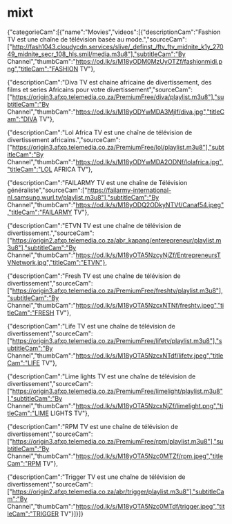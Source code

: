 # mixt
{"categorieCam":[{"name":"Movies","videos":[{"descriptionCam":"Fashion TV est une chaîne de télévision basée au mode.","sourceCam":["http://fash1043.cloudycdn.services/slive/_definst_/ftv_ftv_midnite_k1y_27049_midnite_secr_108_hls.smil/media.m3u8"],"subtitleCam":"By Channel","thumbCam":"https://od.lk/s/M18yODM0MzUyOTZf/fashionmidi.png","titleCam":"FASHION TV"},

{"descriptionCam":"Diva TV est chaine africaine de divertissement, des films et series Africains pour votre divertissement","sourceCam":["https://origin3.afxp.telemedia.co.za/PremiumFree/diva/playlist.m3u8"],"subtitleCam":"By Channel","thumbCam":"https://od.lk/s/M18yODYwMDA3Mjlf/diva.jpg","titleCam":"DIVA TV"},

{"descriptionCam":"Lol Africa TV est une chaîne de télévision de divertissement africains.","sourceCam":["https://origin3.afxp.telemedia.co.za/PremiumFree/lol/playlist.m3u8"],"subtitleCam":"By Channel","thumbCam":"https://od.lk/s/M18yODYwMDA2ODNf/lolafrica.jpg","titleCam":"LOL AFRICA TV"},

{"descriptionCam":"FAILARMY TV est une chaîne de Télévision généraliste","sourceCam":["https://failarmy-international-nl.samsung.wurl.tv/playlist.m3u8"],"subtitleCam":"By Channel","thumbCam":"https://od.lk/s/M18yODQ2ODkyNTVf/Canaf54.jpeg","titleCam":"FAILARMY TV"},

{"descriptionCam":"ETVN TV est une chaîne de télévision de divertissement.","sourceCam":["https://origin2.afxp.telemedia.co.za/abr_kapang/enterepreneur/playlist.m3u8"],"subtitleCam":"By Channel","thumbCam":"https://od.lk/s/M18yOTA5NzcyNjZf/EntrepreneursTVNetwork.jpg","titleCam":"ETVN"},

{"descriptionCam":"Fresh TV est une chaîne de télévision de divertissement","sourceCam":["https://origin3.afxp.telemedia.co.za/PremiumFree/freshtv/playlist.m3u8"],"subtitleCam":"By Channel","thumbCam":"https://od.lk/s/M18yOTA5NzcxNTNf/freshtv.jpeg","titleCam":"FRESH TV"},

{"descriptionCam":"Life TV est une chaîne de télévision de divertissement","sourceCam":["https://origin3.afxp.telemedia.co.za/PremiumFree/lifetv/playlist.m3u8"],"subtitleCam":"By Channel","thumbCam":"https://od.lk/s/M18yOTA5NzcxNTdf/lifetv.jpeg","titleCam":"LIFE TV"},

{"descriptionCam":"Lime lights TV est une chaîne de télévision de divertissement","sourceCam":["https://origin3.afxp.telemedia.co.za/PremiumFree/limelight/playlist.m3u8"],"subtitleCam":"By Channel","thumbCam":"https://od.lk/s/M18yOTA5NzcxNjZf/limelight.png","titleCam":"LIME LIGHTS TV"},


{"descriptionCam":"RPM TV est une chaîne de télévision de divertissement","sourceCam":["https://origin3.afxp.telemedia.co.za/PremiumFree/rpm/playlist.m3u8"],"subtitleCam":"By Channel","thumbCam":"https://od.lk/s/M18yOTA5Nzc0MTZf/rpm.jpeg","titleCam":"RPM TV"},

{"descriptionCam":"Trigger TV est une chaîne de télévision de divertissement","sourceCam":["https://origin2.afxp.telemedia.co.za/abr/trigger/playlist.m3u8"],"subtitleCam":"By Channel","thumbCam":"https://od.lk/s/M18yOTA5Nzc0MTdf/trigger.jpeg","titleCam":"TRIGGER TV"}]}]}
